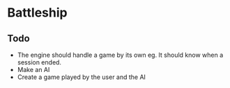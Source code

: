 # Battleship

## Todo
* The engine should handle a game by its own eg. It should know when a session ended.
* Make an AI
* Create a game played by the user and the AI
